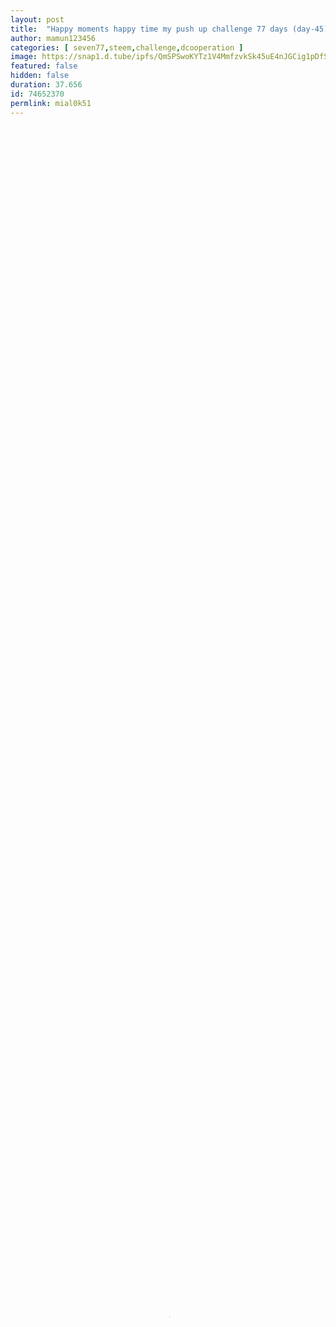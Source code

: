 ```yaml
---
layout: post
title:  "Happy moments happy time my push up challenge 77 days (day-45)"
author: mamun123456
categories: [ seven77,steem,challenge,dcooperation ]
image: https://snap1.d.tube/ipfs/QmSPSwoKYTz1V4MmfzvkSk45uE4nJGCig1pDfSLAULu7DL
featured: false
hidden: false
duration: 37.656
id: 74652370
permlink: mial0k51
---
```

    
<video poster="https://snap1.d.tube/ipfs/QmSPSwoKYTz1V4MmfzvkSk45uE4nJGCig1pDfSLAULu7DL" autoplay="" id="player_html5_api" class="vjs-tech" style="width: 100%; height: 100%;" tabindex="-1" src="https://video.dtube.top/ipfs/QmV2RKmxCnN4SJwW3rFRjZ6qUoWWHFEejD6HMXb1L8r8sJ"></video>

Hello everyone how are you doing today I present my 7 push up challenge 77 days video....day-45 let's enjoy..